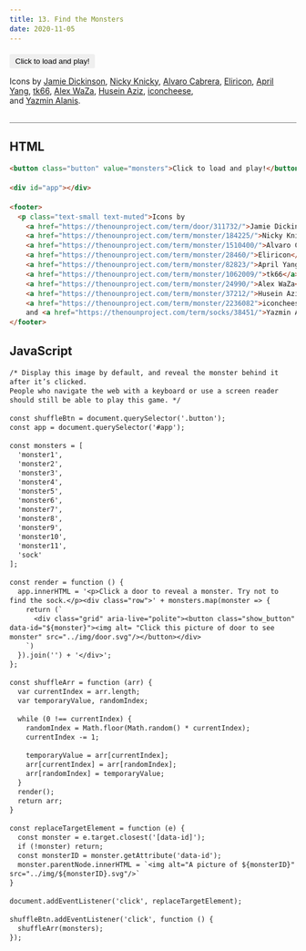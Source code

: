 ```yaml
---
title: 13. Find the Monsters
date: 2020-11-05
---
```


<div class="output-container">

  <style type="text/css">
    .row {
      display: grid;
      background-color: wheat;
      grid-template-columns: repeat(auto-fit, minmax(200px, 1fr));
      grid-auto-rows: 100px;
      place-items: center;
      padding: 2rem 0 2rem 0;
      gap: 2rem 0;
    }

    .grid {
      min-height: 6em;
      padding: 1em;
    }

    img {
      height: 100%;
    }

    .button {
      border-color: white;
      outline: none;
      border: none;
      margin-top: 5px;
      padding: 5px 10px;
      border-radius: 3px;
      font-weight: 600px;
      cursor: pointer;
    }

    .button:focus {
      outline: none;
      box-shadow: 0 0 3px 1px #8e45ff;
    }

    .button:active {
      color: #8e45ff;
    }

    .show_button {
      cursor: pointer;
      border: 0;
      background-color: transparent;
      padding: .5rem .5rem;
    }

    .show_button:active {
      color: #8e45ff;
    }

    .show_button:focus {
      outline: 0; 
      box-shadow: 0 0 3px 1px #8e45ff;
    }

    .show_button:hover {
      outline: 0; 
      box-shadow: 0 0 3px 1px #8e45ff;
    }

  </style>

  <button class="button" value="monsters">Click to load and play!</button>

  <div id="app"></div>

  <footer>
    <p class="text-small text-muted">Icons by 
      <a href="https://thenounproject.com/term/door/311732/">Jamie Dickinson</a>, 
      <a href="https://thenounproject.com/term/monster/184225/">Nicky Knicky</a>, 
      <a href="https://thenounproject.com/term/monster/1510400/">Alvaro Cabrera</a>, 
      <a href="https://thenounproject.com/term/monster/28460/">Eliricon</a>, 
      <a href="https://thenounproject.com/term/monster/82823/">April Yang</a>, 
      <a href="https://thenounproject.com/term/monster/1062009/">tk66</a>, 
      <a href="https://thenounproject.com/term/monster/24990/">Alex WaZa</a>, 
      <a href="https://thenounproject.com/term/monster/37212/">Husein Aziz</a>, 
      <a href="https://thenounproject.com/term/monster/2236082">iconcheese</a>,<br/> 
      and <a href="https://thenounproject.com/term/socks/38451/">Yazmin Alanis</a>.</p>
  </footer>

  <script>
    const shuffleBtn = document.querySelector('.button');
    const app = document.querySelector('#app');

    const monsters = [
      'monster1',
      'monster2',
      'monster3',
      'monster4',
      'monster5',
      'monster6',
      'monster7',
      'monster8',
      'monster9',
      'monster10',
      'monster11',
      'sock'
    ];

    const render = function () {
      app.innerHTML = '<p>Click a door to reveal a monster. Try not to find the sock.</p><div class="row">' + monsters.map(monster => {
        return (`
          <div class="grid" aria-live="polite"><button class="show_button" data-id="${monster}"><img alt= "Click this picture of door to see monster" src="../img/door.svg"/></button></div>
        `)
      }).join('') + '</div>';
    };

    const shuffleArr = function (arr) {
      var currentIndex = arr.length;
      var temporaryValue, randomIndex;

      while (0 !== currentIndex) {
        randomIndex = Math.floor(Math.random() * currentIndex);
        currentIndex -= 1;

        temporaryValue = arr[currentIndex];
        arr[currentIndex] = arr[randomIndex];
        arr[randomIndex] = temporaryValue;
      }
      render();
      return arr;
    }

    const replaceTargetElement = function (e) {
      const monster = e.target.closest('[data-id]');
      if (!monster) return;
      const monsterID = monster.getAttribute('data-id');
      monster.parentNode.innerHTML = `<img alt="A picture of ${monsterID}" src="../img/${monsterID}.svg"/>`
    }

    document.addEventListener('click', replaceTargetElement);

    shuffleBtn.addEventListener('click', function () {
      shuffleArr(monsters);
    });
  </script>

</div>

<div class="html-container" style="border-top: .5px solid grey; margin-top: 30px;">

## HTML

```HTML
<button class="button" value="monsters">Click to load and play!</button>

<div id="app"></div>

<footer>
  <p class="text-small text-muted">Icons by
    <a href="https://thenounproject.com/term/door/311732/">Jamie Dickinson</a>,
    <a href="https://thenounproject.com/term/monster/184225/">Nicky Knicky</a>,
    <a href="https://thenounproject.com/term/monster/1510400/">Alvaro Cabrera</a>,
    <a href="https://thenounproject.com/term/monster/28460/">Eliricon</a>,
    <a href="https://thenounproject.com/term/monster/82823/">April Yang</a>,
    <a href="https://thenounproject.com/term/monster/1062009/">tk66</a>,
    <a href="https://thenounproject.com/term/monster/24990/">Alex WaZa</a>,
    <a href="https://thenounproject.com/term/monster/37212/">Husein Aziz</a>,
    <a href="https://thenounproject.com/term/monster/2236082">iconcheese</a>,<br/>
    and <a href="https://thenounproject.com/term/socks/38451/">Yazmin Alanis</a>.</p>
</footer>
```

</div>
<div class="js-container">

## JavaScript

```JS
/* Display this image by default, and reveal the monster behind it after it’s clicked.
People who navigate the web with a keyboard or use a screen reader
should still be able to play this game. */

const shuffleBtn = document.querySelector('.button');
const app = document.querySelector('#app');

const monsters = [
  'monster1',
  'monster2',
  'monster3',
  'monster4',
  'monster5',
  'monster6',
  'monster7',
  'monster8',
  'monster9',
  'monster10',
  'monster11',
  'sock'
];

const render = function () {
  app.innerHTML = '<p>Click a door to reveal a monster. Try not to find the sock.</p><div class="row">' + monsters.map(monster => {
    return (`
      <div class="grid" aria-live="polite"><button class="show_button" data-id="${monster}"><img alt= "Click this picture of door to see monster" src="../img/door.svg"/></button></div>
    `)
  }).join('') + '</div>';
};

const shuffleArr = function (arr) {
  var currentIndex = arr.length;
  var temporaryValue, randomIndex;

  while (0 !== currentIndex) {
    randomIndex = Math.floor(Math.random() * currentIndex);
    currentIndex -= 1;

    temporaryValue = arr[currentIndex];
    arr[currentIndex] = arr[randomIndex];
    arr[randomIndex] = temporaryValue;
  }
  render();
  return arr;
}

const replaceTargetElement = function (e) {
  const monster = e.target.closest('[data-id]');
  if (!monster) return;
  const monsterID = monster.getAttribute('data-id');
  monster.parentNode.innerHTML = `<img alt="A picture of ${monsterID}" src="../img/${monsterID}.svg"/>`
}

document.addEventListener('click', replaceTargetElement);

shuffleBtn.addEventListener('click', function () {
  shuffleArr(monsters);
});
```

</div>
